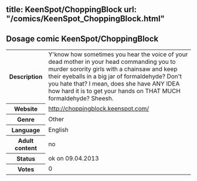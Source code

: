 title: KeenSpot/ChoppingBlock
url: "/comics/KeenSpot_ChoppingBlock.html"
---
Dosage comic KeenSpot/ChoppingBlock
-----------------------------------------

<table class="comicinfo">
<tr>
<th>Description</th><td>Y'know how sometimes you hear the voice of your dead mother in your head commanding you to murder sorority girls with a chainsaw and keep their eyeballs in a big jar of formaldehyde? Don't you hate that? I mean, does she have ANY IDEA how hard it is to get your hands on THAT MUCH formaldehyde? Sheesh.</td>
</tr>
<tr>
<th>Website</th><td><a href="http://choppingblock.keenspot.com/">http://choppingblock.keenspot.com/</a></td>
</tr>
<tr>
<th>Genre</th><td>Other</td>
</tr>
<tr>
<th>Language</th><td>English</td>
</tr>
<tr>
<th>Adult content</th><td>no</td>
</tr>
<tr>
<th>Status</th><td>ok on 09.04.2013</td>
</tr>
<tr>
<th>Votes</th><td>0</div></td>
</tr>
</table>
